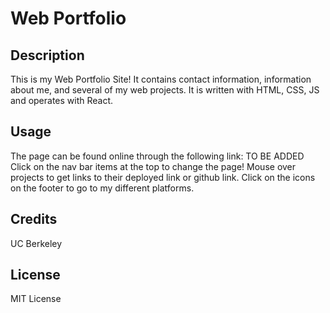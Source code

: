 # Web Portfolio

## Description

This is my Web Portfolio Site! It contains contact information, information about me, and several of my web projects. It is written with HTML, CSS, JS and operates with React.

## Usage

The page can be found online through the following link: TO BE ADDED
Click on the nav bar items at the top to change the page! Mouse over projects to get links to their deployed link or github link. Click on the icons on the footer to go to my different platforms.

## Credits

UC Berkeley

## License

MIT License